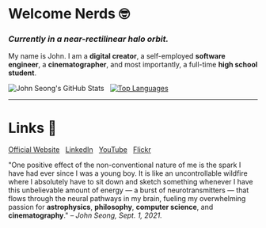 # Welcome Nerds 🤓

### *Currently in a near-rectilinear halo orbit.*

My name is John. I am a **digital creator**, a self-employed **software engineer**, a **cinematographer**, and most importantly, a full-time **high school student**.

![John Seong's GitHub Stats](https://github-readme-stats.vercel.app/api?username=wonmor&show_icons=true&theme=github_dark)&nbsp;&nbsp;&nbsp;[![Top Languages](https://github-readme-stats.vercel.app/api/top-langs/?username=wonmor)](https://github.com/anuraghazra/github-readme-stats&theme=dark)</pre>

---

# Links :shit:

[Official Website](https://johnseong.info)&nbsp;&nbsp;&nbsp;[LinkedIn](https://www.linkedin.com/in/john-seong-9194321a9/)&nbsp;&nbsp;&nbsp;[YouTube](https://youtube.com/c/JohnSeong)&nbsp;&nbsp;&nbsp;[Flickr](https://www.flickr.com/people/johnseongemini8/)

"One positive effect of the non-conventional nature of me is the spark I have had ever since I was a young boy. It is like an uncontrollable wildfire where I absolutely have to sit down and sketch something whenever I have this unbelievable amount of energy — a burst of neurotransmitters — that flows through the neural pathways in my brain, fueling my overwhelming passion for **astrophysics**, **philosophy**, **computer science**, and **cinematography**."
*– John Seong, Sept. 1, 2021.*

